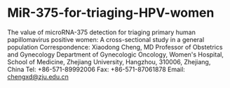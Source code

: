 # MiR-375-for-triaging-HPV-women
The value of microRNA-375 detection for triaging primary human papillomavirus positive women: A cross-sectional study in a general population 
Correspondence:
Xiaodong Cheng, MD
Professor of Obstetrics and Gynecology
Department of Gynecologic Oncology, Women's Hospital, School of Medicine, Zhejiang University, Hangzhou, 310006, Zhejiang, China
Tel: +86-571-89992006
Fax: +86-571-87061878
Email: chengxd@zju.edu.cn
